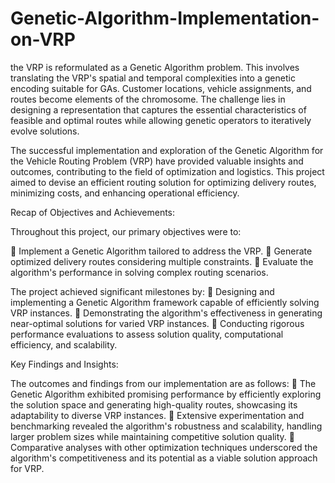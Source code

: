 # Genetic-Algorithm-Implementation-on-VRP

the VRP is reformulated as a Genetic Algorithm problem. This involves translating the VRP's spatial and temporal complexities into a genetic encoding suitable for GAs. Customer locations, vehicle assignments, and routes become elements of the chromosome. The challenge lies in designing a representation that captures the essential characteristics of feasible and optimal routes while allowing genetic operators to iteratively evolve solutions. 

The successful implementation and exploration of the Genetic Algorithm for the Vehicle Routing Problem (VRP) have provided valuable insights and outcomes, contributing to the field of optimization and logistics. This project aimed to devise an efficient routing solution for optimizing delivery routes, minimizing costs, and enhancing operational efficiency.

Recap of Objectives and Achievements:

Throughout this project, our primary objectives were to:

 Implement a Genetic Algorithm tailored to address the VRP.
 Generate optimized delivery routes considering multiple constraints.
 Evaluate the algorithm's performance in solving complex routing scenarios.

The project achieved significant milestones by:
 Designing and implementing a Genetic Algorithm framework capable of efficiently solving VRP instances.
 Demonstrating the algorithm's effectiveness in generating near-optimal solutions for varied VRP instances.
 Conducting rigorous performance evaluations to assess solution quality, computational efficiency, and scalability.

Key Findings and Insights:

The outcomes and findings from our implementation are as follows:
 The Genetic Algorithm exhibited promising performance by efficiently exploring the solution space and generating high-quality routes, showcasing its adaptability to diverse VRP instances.
 Extensive experimentation and benchmarking revealed the algorithm's robustness and scalability, handling larger problem sizes while maintaining competitive solution quality.
 Comparative analyses with other optimization techniques underscored the algorithm's competitiveness and its potential as a viable solution approach for VRP. 
